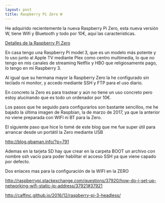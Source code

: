 ```yaml
---
layout: post
title: Raspberry Pi Zero W
---
```


He adquirido recientemente la nueva Raspberry Pi Zero, esta nueva versión W, tiene Wifi y Bluetooth y todo por 10€, aquí las características.

[Detalles de la Raspberry Pi Zero](https://www.raspberrypi.org/blog/raspberry-pi-zero-w-joins-family/)

En casa tengo una Raspberry Pi model 3, que es un modelo más potente y lo uso junto al Apple TV mediante Plex como centro multimedia, lo que no tengo en mis canales de streaming Netflix y HBO que religiosamente pago, lo tengo en mi Raspberry 3.

Al igual que su hermana mayor la Raspberry Zero la he configurado sin teclado ni monitor, y accedo mediante SSH y FTP para el uso diario.

En concreto la Zero es para trastear y aún no tiene un uso concreto pero estoy alucinando que es todo un ordenador por 10€.

Los pasos que he seguido para configurarlos son bastante sencillos, me he bajado la última imagen de Raspbian, la de marzo de 2017, ya que la anterior no viene preparada con WIFI ni BT para la Zero.

El siguiente paso que hice lo tomé de este blog que me fue super útil para arrancar desde un portátil la Zero mediante USB

http://blog.gbaman.info/?p=791

Ademas en la tarjeta SD hay que crear en la carpeta BOOT un archivo con nombre ssh vacío para poder habilitar el acceso SSH ya que viene capado por defecto.

Dos enlaces mas para la configuración de la WIFI en la ZERO

http://raspberrypi.stackexchange.com/questions/37920/how-do-i-set-up-networking-wifi-static-ip-address/37921#37921

http://caffinc.github.io/2016/12/raspberry-pi-3-headless/

